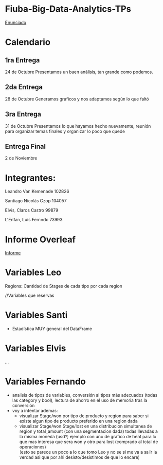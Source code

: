 # Fiuba-Big-Data-Analytics-TPs

[Enunciado](https://docs.google.com/document/d/1Ws7kfBmQmZ3BuUA7rGCnvhRGdl6MZYpC2c2GEvx7a2Y/edit)

# Calendario

## 1ra Entrega
24 de Octubre
Presentamos un buen análisis, tan grande como podemos.

## 2da Entrega
28 de Octubre
Generamos graficos y nos adaptamos según lo que faltó

## 3ra Entrega
31 de Octubre
Presentamos lo que hayamos hecho nuevamente, reunión para organizar temas finales y organizar lo poco que quede

## Entrega Final
2 de Noviembre

# Integrantes: 

Leandro Van Kemenade 102826

Santiago Nicolás Czop 104057

Elvis, Claros Castro  99879 

L'Enfan, Luis Fernndo  73993

# Informe Overleaf

[Informe](https://www.overleaf.com/2362158822csftdgdxfgsq)

# Variables Leo
Regions: Cantidad de Stages de cada tipo por cada region

//Variables que reservas

# Variables Santi

- Estadística MUY general del DataFrame

# Variables Elvis

...

# Variables Fernando

- analisis de tipos de variables, conversión al tipos más adecuados (todas las category y bool), lectura de ahorro en el uso de memoria tras la conversión
- voy a intentar ademas:
  - visualizar Stage/won por tipo de producto y region para saber si existe algun tipo de producto preferido en una region dada
  - visualizar Stage/won Stage/lost en una distribucion simultanea de region y total_amount (con una segmentacion dada)  todas llevadas a la misma moneda (usd?)
    ejemplo con uno de grafico de heat para lo que mas interesa que sera won y otro para lost (comprado al total de operaciones)    
    (esto se parece un poco a lo que   tomo Leo y no se si me va a salir la verdad asi que por ahi desisto/desistimos de que lo encare)


